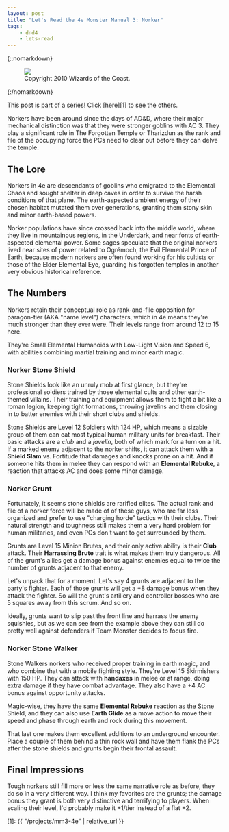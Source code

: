 ```yaml
---
layout: post
title: "Let's Read the 4e Monster Manual 3: Norker"
tags:
    - dnd4
    - lets-read
---
```


{::nomarkdown}
<figure class="center">
  <img src="{{ "/assets/wir-mm3-4e-norker.png" | absolute_url }}"/>
  <figcaption>
    Copyright 2010 Wizards of the Coast.
  </figcaption>
</figure>
{:/nomarkdown}

This post is part of a series! Click [here][1] to see the others.

Norkers have been around since the days of AD&D, where their major mechanical
distinction was that they were stronger goblins with AC 3. They play a
significant role in The Forgotten Temple or Tharizdun as the rank and file of
the occupying force the PCs need to clear out before they can delve the temple.

## The Lore

Norkers in 4e are descendants of goblins who emigrated to the Elemental Chaos
and sought shelter in deep caves in order to survive the harsh conditions of
that plane. The earth-aspected ambient energy of their chosen habitat mutated
them over generations, granting them stony skin and minor earth-based powers.

Norker populations have since crossed back into the middle world, where they
live in mountainous regions, in the Underdark, and near fonts of earth-aspected
elemental power. Some sages speculate that the original norkers lived near sites
of power related to Ogrémoch, the Evil Elemental Prince of Earth, because modern
norkers are often found working for his cultists or those of the Elder Elemental
Eye, guarding his forgotten temples in another very obvious historical
reference.

## The Numbers

Norkers retain their conceptual role as rank-and-file opposition for
paragon-tier (AKA "name level") characters, which in 4e means they're much
stronger than they ever were. Their levels range from around 12 to 15 here.

They're Small Elemental Humanoids with Low-Light Vision and Speed 6, with
abilities combining martial training and minor earth magic.

### Norker Stone Shield

Stone Shields look like an unruly mob at first glance, but they're professional
soldiers trained by those elemental cults and other earth-themed villains. Their
training and equipment allows them to fight a bit like a roman legion, keeping
tight formations, throwing javelins and them closing in to batter enemies with
their short clubs and shields.

Stone Shields are Level 12 Soldiers with 124 HP, which means a sizable group of
them can eat most typical human military units for breakfast. Their basic
attacks are a *club* and a *javelin*, both of which mark for a turn on a hit. If
a marked enemy adjacent to the norker shifts, it can attack them with a **Shield
Slam** vs. Fortitude that damages and knocks prone on a hit. And if someone hits
them in melee they can respond with an **Elemental Rebuke**, a reaction that
attacks AC and does some minor damage.

### Norker Grunt

Fortunately, it seems stone shields are rarified elites. The actual rank and
file of a norker force will be made of of these guys, who are far less organized
and prefer to use "charging horde" tactics with their clubs. Their natural
strength and toughness still makes them a very hard problem for human
militaries, and even PCs don't want to get surrounded by them.

Grunts are Level 15 Minion Brutes, and their only active ability is their
**Club** attack. Their **Harrassing Brute** trait is what makes them truly
dangerous. All of the grunt's allies get a damage bonus against enemies equal to
twice the number of grunts adjacent to that enemy.

Let's unpack that for a moment. Let's say 4 grunts are adjacent to the party's
fighter. Each of those grunts will get a +8 damage bonus when they attack the
fighter. So will the grunt's artillery and controller bosses who are 5 squares
away from this scrum. And so on.

Ideally, grunts want to slip past the front line and harrass the enemy
squishies, but as we can see from the example above they can still do pretty
well against defenders if Team Monster decides to focus fire.

### Norker Stone Walker

Stone Walkers norkers who received proper training in earth magic, and who
combine that with a mobile fighting style. They're Level 15 Skirmishers with 150
HP. They can attack with **handaxes** in melee or at range, doing extra damage
if they have combat advantage. They also have a +4 AC bonus against opportunity
attacks.

Magic-wise, they have the same **Elemental Rebuke** reaction as the Stone
Shield, and they can also use **Earth Glide** as a move action to move their
speed and phase through earth and rock during this movement.

That last one makes them excellent additions to an underground encounter. Place
a couple of them behind a thin rock wall and have them flank the PCs after the
stone shields and grunts begin their frontal assault.

## Final Impressions

Tough norkers still fill more or less the same narrative role as before, they do
so in a very different way. I think my favorites are the grunts; the damage
bonus they grant is both very distinctive and terrifying to players. When
scaling their level, I'd probably make it +1/tier instead of a flat +2.

[1]: {{ "/projects/mm3-4e" | relative_url }}
